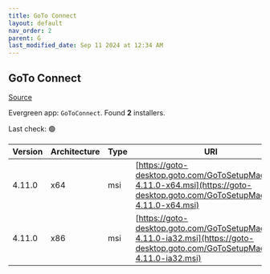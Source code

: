```yaml
---
title: GoTo Connect
layout: default
nav_order: 2
parent: G
last_modified_date: Sep 11 2024 at 12:34 AM
---
```


## GoTo Connect

[Source](https://support.goto.com/connect/help/what-are-the-download-links-for-it-admin-deployments)

Evergreen app: `GoToConnect`. Found **2** installers.

Last check: 🟢

| Version | Architecture | Type | URI                                                                                                                              |
| ------- | ------------ | ---- | -------------------------------------------------------------------------------------------------------------------------------- |
| 4.11.0  | x64          | msi  | [https://goto-desktop.goto.com/GoToSetupMachine-4.11.0-x64.msi](https://goto-desktop.goto.com/GoToSetupMachine-4.11.0-x64.msi)   |
| 4.11.0  | x86          | msi  | [https://goto-desktop.goto.com/GoToSetupMachine-4.11.0-ia32.msi](https://goto-desktop.goto.com/GoToSetupMachine-4.11.0-ia32.msi) |
